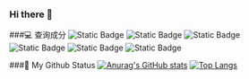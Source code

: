 ### Hi there 👋

<!--
**onear233/onear233** is a ✨ _special_ ✨ repository because its `README.md` (this file) appears on your GitHub profile.

Here are some ideas to get you started:

- 🔭 I’m currently working on ...
- 🌱 I’m currently learning ...
- 👯 I’m looking to collaborate on ...
- 🤔 I’m looking for help with ...
- 💬 Ask me about ...
- 📫 How to reach me: ...
- 😄 Pronouns: ...
- ⚡ Fun fact: ...
-->
###💻 查询成分
![Static Badge](https://img.shields.io/badge/Java-18-orange)
![Static Badge](https://img.shields.io/badge/WPF-blue)
![Static Badge](https://img.shields.io/badge/Git-orange)
![Static Badge](https://img.shields.io/badge/HTML-blue)
![Static Badge](https://img.shields.io/badge/css-orange?logo=css3&color=orange)
![Static Badge](https://img.shields.io/badge/javascript-yellow?logo=javascript&color=yellow)




###🎈 My Github Status
[![Anurag's GitHub stats](https://github-readme-stats.vercel.app/api?username=onear233&show_icons=true)](https://github.com/anuraghazra/github-readme-stats)
[![Top Langs](https://github-readme-stats.vercel.app/api/top-langs/?username=onear233&layout=compact)](https://github.com/anuraghazra/github-readme-stats)
